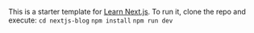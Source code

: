 This is a starter template for [Learn Next.js](https://nextjs.org/learn).
To run it, clone the repo and execute:
`cd nextjs-blog`
`npm install`
`npm run dev`